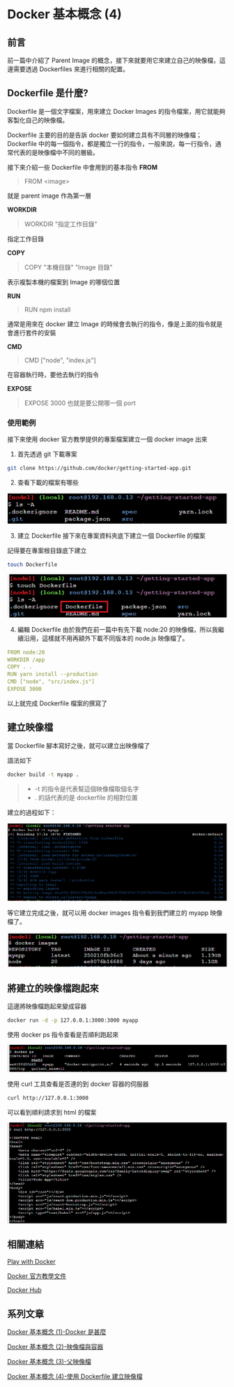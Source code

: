 # Docker 基本概念 (4)

## 前言

前一篇中介紹了 Parent Image 的概念，接下來就要用它來建立自己的映像檔，這邊需要透過 Dockerfiles 來進行相關的配置。

## Dockerfile 是什麼?

Dockerfile 是一個文字檔案，用來建立 Docker Images 的指令檔案，用它就能夠客製化自己的映像檔。

Dockerfile 主要的目的是告訴 docker 要如何建立具有不同層的映像檔；Dockerfile 中的每一個指令，都是獨立一行的指令，一般來說，每一行指令，通常代表的是映像檔中不同的層級。

接下來介紹一些 Dockerfile 中會用到的基本指令
**FROM**

> FROM \<image\>

就是 parent image 作為第一層

**WORKDIR**

> WORKDIR "指定工作目錄"

指定工作目錄

**COPY**

> COPY "本機目錄" "Image 目錄"

表示複製本機的檔案到 Image 的哪個位置

**RUN**

> RUN npm install

通常是用來在 docker 建立 Image 的時候會去執行的指令，像是上面的指令就是會進行套件的安裝

**CMD**

> CMD ["node", "index.js"]

在容器執行時，要他去執行的指令

**EXPOSE**

> EXPOSE 3000
> 也就是要公開哪一個 port

### 使用範例

接下來使用 docker 官方教學提供的專案檔案建立一個 docker image 出來

1. 首先透過 git 下載專案

```bash
git clone https://github.com/docker/getting-started-app.git
```

2. 查看下載的檔案有哪些

![](./images/01.png)

3. 建立 Dockerfile
   接下來在專案資料夾底下建立一個 Dockerfile 的檔案

記得要在專案根目錄底下建立

```bash
touch Dockerfile
```

![](./images/02.png)

4. 編輯 Dockerfile
由於我們在前一篇中有先下載 node:20 的映像檔，所以我繼續沿用，這樣就不用再額外下載不同版本的 node.js 映像檔了。

 ```yaml
 FROM node:20
 WORKDIR /app
 COPY . .
 RUN yarn install --production
 CMD ["node", "src/index.js"]
 EXPOSE 3000
 ```

以上就完成 Dockerfile 檔案的撰寫了

## 建立映像檔

當 Dockerfile 腳本寫好之後，就可以建立出映像檔了

語法如下

```bash
docker build -t myapp .
```

> - -t 的指令是代表幫這個映像檔取個名字
> - . 的話代表的是 dockerfile 的相對位置

建立的過程如下：

![](./images/03.png)

等它建立完成之後，就可以用 docker images 指令看到我們建立的 myapp 映像檔了。

![](./images/04.png)

## 將建立的映像檔跑起來
這邊將映像檔跑起來變成容器

```bash
docker run -d -p 127.0.0.1:3000:3000 myapp
```

使用 docker ps 指令查看是否順利跑起來

![](./images/05.png)

使用 curl 工具查看是否連的到 docker 容器的伺服器

```bash
curl http://127.0.0.1:3000
```

可以看到順利請求到 html 的檔案

![](./images/06.png)

## 相關連結
[Play with Docker](https://labs.play-with-docker.com/)

[Docker 官方教學文件](https://docs.docker.com/guides/workshop/)

[Docker Hub](https://hub.docker.com/)

## 系列文章

[Docker 基本概念 (1)-Docker 是甚麼](https://bingfenghung.github.io/blog/articles/Docker%3C_%3E%3EDocker%20%E5%9F%BA%E6%9C%AC%E6%A6%82%E5%BF%B5%20(1))

[Docker 基本概念 (2)-映像檔與容器](https://bingfenghung.github.io/blog/articles/Docker%3C_%3E%3EDocker%20%E5%9F%BA%E6%9C%AC%E6%A6%82%E5%BF%B5%20(2))

[Docker 基本概念 (3)-父映像檔](https://bingfenghung.github.io/blog/articles/Docker%3C_%3E%3EDocker%20%E5%9F%BA%E6%9C%AC%E6%A6%82%E5%BF%B5%20(3))

[Docker 基本概念 (4)-使用 Dockerfile 建立映像檔](https://bingfenghung.github.io/blog/articles/Docker%3C_%3E%3EDocker%20%E5%9F%BA%E6%9C%AC%E6%A6%82%E5%BF%B5%20(4))
